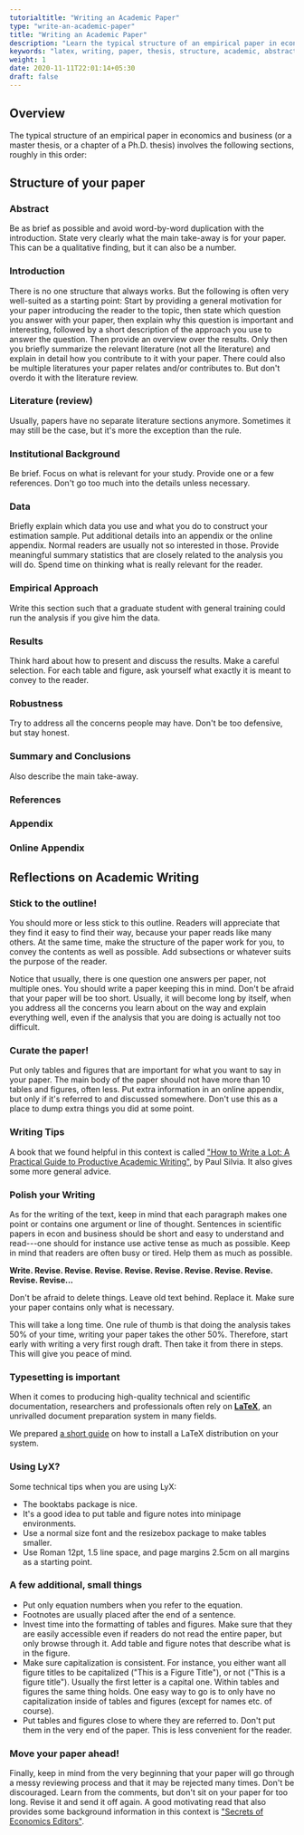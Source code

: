 ```yaml
---
tutorialtitle: "Writing an Academic Paper"
type: "write-an-academic-paper"
title: "Writing an Academic Paper"
description: "Learn the typical structure of an empirical paper in economics and business."
keywords: "latex, writing, paper, thesis, structure, academic, abstract"
weight: 1
date: 2020-11-11T22:01:14+05:30
draft: false
---
```


## Overview

The typical structure of an empirical paper in economics and business (or a master thesis, or a chapter of a Ph.D. thesis) involves the following sections, roughly in this order:

## Structure of your paper

### Abstract
Be as brief as possible and avoid word-by-word duplication with the introduction. State very clearly what the main take-away is for your paper. This can be a qualitative finding, but it can also be a number.

### Introduction
There is no one structure that always works. But the following is often very well-suited as a starting point: Start by providing a general motivation for your paper introducing the reader to the topic, then state which question you answer with your paper, then explain why this question is important and interesting, followed by a short description of the approach you use to answer the question. Then provide an overview over the results. Only then you briefly summarize the relevant literature (not all the literature) and explain in detail how you contribute to it with your paper. There could also be multiple literatures your paper relates and/or contributes to. But don't overdo it with the literature review.

### Literature (review)
Usually, papers have no separate literature sections anymore. Sometimes it may still be the case, but it's more the exception than the rule.

### Institutional Background
Be brief. Focus on what is relevant for your study. Provide one or a few references. Don't go too much into the details unless necessary.

### Data
Briefly explain which data you use and what you do to construct your estimation sample. Put additional details into an appendix or the online appendix. Normal readers are usually not so interested in those. Provide meaningful summary statistics that are closely related to the analysis you will do. Spend time on thinking what is really relevant for the reader.

### Empirical Approach
Write this section such that a graduate student with general training could run the analysis if you give him the data.

### Results
Think hard about how to present and discuss the results. Make a careful selection. For each table and figure, ask yourself what exactly it is meant to convey to the reader.

### Robustness
Try to address all the concerns people may have. Don't be too defensive, but stay honest.

### Summary and Conclusions
Also describe the main take-away.

### References

### Appendix

### Online Appendix

## Reflections on Academic Writing

### Stick to the outline!
You should more or less stick to this outline. Readers will appreciate that they find it easy to find their way, because your paper reads like many others. At the same time, make the structure of the paper work for you, to convey the contents as well as possible. Add subsections or whatever suits the purpose of the reader.

Notice that usually, there is one question one answers per paper, not multiple ones. You should write a paper keeping this in mind. Don't be afraid that your paper will be too short. Usually, it will become long by itself, when you address all the concerns you learn about on the way and explain everything well, even if the analysis that you are doing is actually not too difficult.

### Curate the paper!
Put only tables and figures that are important for what you want to say in your paper. The main body of the paper should not have more than 10 tables and figures, often less. Put extra information in an online appendix, but only if it's referred to and discussed somewhere. Don't use this as a place to dump extra things you did at some point.

### Writing Tips
A book that we found helpful in this context is called ["How to Write a Lot: A Practical Guide to Productive Academic Writing"](https://www.apa.org/pubs/books/4441010), by Paul Silvia. It also gives some more general advice.

### Polish your Writing
As for the writing of the text, keep in mind that each paragraph makes one point or contains one argument or line of thought. Sentences in scientific papers in econ and business should be short and easy to understand and read---one should for instance use active tense as much as possible. Keep in mind that readers are often busy or tired. Help them as much as possible.

**Write. Revise. Revise. Revise. Revise. Revise. Revise. Revise. Revise. Revise. Revise...**

Don't be afraid to delete things. Leave old text behind. Replace it. Make sure your paper contains only what is necessary.

This will take a long time. One rule of thumb is that doing the analysis takes 50% of your time, writing your paper takes the other 50%. Therefore, start early with writing a very first rough draft. Then take it from there in steps. This will give you peace of mind.

### Typesetting is important

When it comes to producing high-quality technical and scientific documentation, researchers and professionals often rely on **[LaTeX](https://www.latex-project.org)**, an unrivalled document preparation system in many fields.

We prepared [a short guide](/building-blocks/configure-your-computer/statistics-and-computation/latex/) on how to install a LaTeX distribution on your system.

### Using LyX?

Some technical tips when you are using LyX:

- The booktabs package is nice.
- It's a good idea to put table and figure notes into minipage environments.
- Use a normal size font and the resizebox package to make tables smaller.
- Use Roman 12pt, 1.5 line space, and page margins 2.5cm on all margins as a starting point.

### A few additional, small things

- Put only equation numbers when you refer to the equation.
- Footnotes are usually placed after the end of a sentence.
- Invest time into the formatting of tables and figures. Make sure that they are easily accessible even if readers do not read the entire paper, but only browse through it. Add table and figure notes that describe what is in the figure.
- Make sure capitalization is consistent. For instance, you either want all figure titles to be capitalized ("This is a Figure Title"), or not ("This is a figure title"). Usually the first letter is a capital one. Within tables and figures the same thing holds. One easy way to go is to only have no capitalization inside of tables and figures (except for names etc. of course).
- Put tables and figures close to where they are referred to. Don't put them in the very end of the paper. This is less convenient for the reader.

### Move your paper ahead!

Finally, keep in mind from the very beginning that your paper will go through a messy reviewing process and that it may be rejected many times. Don't be discouraged. Learn from the comments, but don't sit on your paper for too long. Revise it and send it off again. A good motivating read that also provides some background information in this context is ["Secrets of Economics Editors"](https://mitpress.mit.edu/books/secrets-economics-editors).
